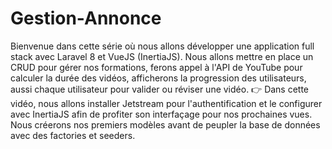 # Gestion-Annonce
 Bienvenue dans cette série où nous allons développer une application full stack avec Laravel 8 et VueJS (InertiaJS). Nous allons mettre en place un CRUD pour gérer nos formations, ferons appel à l'API de YouTube pour calculer la durée des vidéos, afficherons la progression des utilisateurs, aussi chaque utilisateur pour valider ou réviser une vidéo.  👉 Dans cette vidéo, nous allons installer Jetstream pour l'authentification et le configurer avec InertiaJS afin de profiter son interfaçage pour nos prochaines vues. Nous créerons nos premiers modèles avant de peupler la base de données avec des factories et seeders.
 
